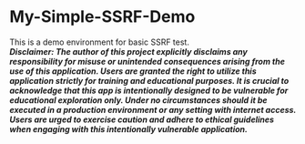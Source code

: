 # My-Simple-SSRF-Demo
This is a demo environment for basic SSRF test.  
***Disclaimer: The author of this project explicitly disclaims any responsibility for misuse or unintended consequences arising from the use of this application. Users are granted the right to utilize this application strictly for training and educational purposes. It is crucial to acknowledge that this app is intentionally designed to be vulnerable for educational exploration only. Under no circumstances should it be executed in a production environment or any setting with internet access. Users are urged to exercise caution and adhere to ethical guidelines when engaging with this intentionally vulnerable application.***

